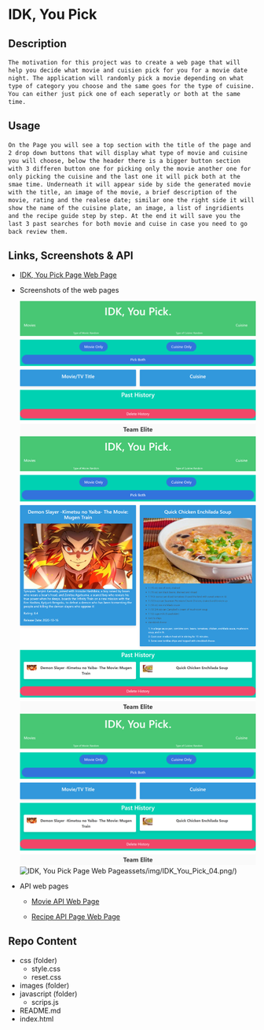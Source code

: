 # IDK, You Pick

## Description

    The motivation for this project was to create a web page that will help you decide what movie and cuisien pick for you for a movie date night. The application will randomly pick a movie depending on what type of category you choose and the same goes for the type of cuisine. You can either just pick one of each seperatly or both at the same time.

## Usage

    On the Page you will see a top section with the title of the page and 2 drop down buttons that will display what type of movie and cuisine you will choose, below the header there is a bigger button section with 3 differen button one for picking only the movie another one for only picking the cuisine and the last one it will pick both at the smae time. Underneath it will appear side by side the generated movie with the title, an image of the movie, a brief description of the movie, rating and the realese date; similar one the right side it will show the name of the cuisine plate, an image, a list of ingridients and the recipe guide step by step. At the end it will save you the last 3 past searches for both movie and cuise in case you need to go back review them.

## Links, Screenshots & API

 * [IDK, You Pick Page Web Page](https://scoven2.github.io/Group-Collaboration/)

 * Screenshots of the web pages

    ![IDK, You Pick Page Web Page](./assets/img/IDK_You_Pick_01.png/)
    ![IDK, You Pick Page Web Page](./assets/img/IDK_You_Pick_02.png/)
    ![IDK, You Pick Page Web Page](./assets/img/IDK_You_Pick_03.png/)
    ![IDK, You Pick Page Web Page](.)assets/img/IDK_You_Pick_04.png/)

 * API web pages

    * [Movie API Web Page](https://www.themoviedb.org/documentation/api)

    * [Recipe API Page Web Page](https://spoonacular.com/food-api)
    

## Repo Content
* css (folder)
    * style.css
    * reset.css
* images (folder)
* javascript (folder)
    * scrips.js 
* README.md
* index.html
